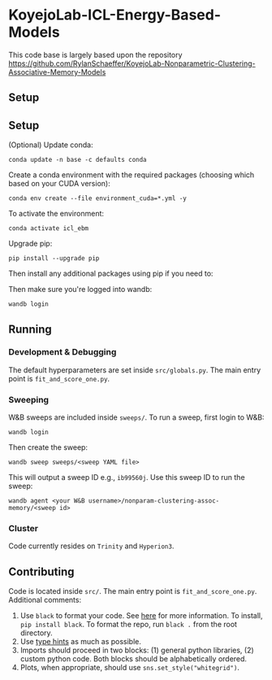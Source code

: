 # KoyejoLab-ICL-Energy-Based-Models

This code base is largely based upon the repository
https://github.com/RylanSchaeffer/KoyejoLab-Nonparametric-Clustering-Associative-Memory-Models


## Setup


## Setup

(Optional) Update conda:

`conda update -n base -c defaults conda`

Create a conda environment with the required packages (choosing which based on your CUDA version):

`conda env create --file environment_cuda=*.yml -y`

To activate the environment:

`conda activate icl_ebm`

Upgrade pip:

`pip install --upgrade pip`

Then install any additional packages using pip if you need to:

Then make sure you're logged into wandb:

`wandb login`



## Running

### Development & Debugging

The default hyperparameters are set inside `src/globals.py`. The main entry point is `fit_and_score_one.py`.

### Sweeping

W&B sweeps are included inside `sweeps/`. To run a sweep, first login to W&B:

`wandb login`

Then create the sweep:

`wandb sweep sweeps/<sweep YAML file>`

This will output a sweep ID e.g., `ib99560j`. Use this sweep ID to run the sweep:

`wandb agent <your W&B username>/nonparam-clustering-assoc-memory/<sweep id>`

### Cluster

Code currently resides on `Trinity` and `Hyperion3`.



## Contributing

Code is located inside `src/`. The main entry point is `fit_and_score_one.py`. Additional comments:

1. Use `black` to format your code. See [here](https://pypi.org/project/black/) for more information. To install, `pip install black`. To format the repo, run `black .` from the root directory.
2. Use [type hints](https://docs.python.org/3/library/typing.html) as much as possible.
3. Imports should proceed in two blocks: (1) general python libraries, (2) custom python code. Both blocks should be alphabetically ordered.
4. Plots, when appropriate, should use `sns.set_style("whitegrid")`.
